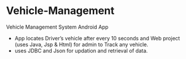 # Vehicle-Management
Vehicle Management System Android App 
-	App locates Driver’s vehicle after every 10 seconds and Web project (uses Java, Jsp & Html) for admin to Track any vehicle.   
-	uses JDBC and Json for updation and retrieval of data.
